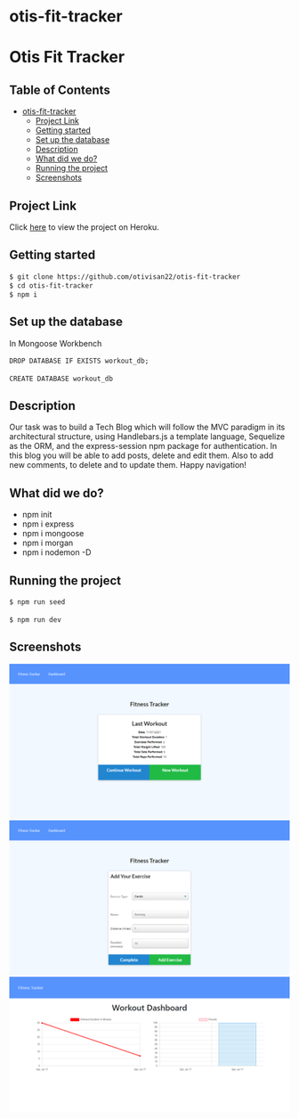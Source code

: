 # otis-fit-tracker

<h1>Otis Fit Tracker</h1>

<h2> Table of Contents </h2>

- [otis-fit-tracker](#otis-fit-tracker)
  - [Project Link](#project-link)
  - [Getting started](#getting-started)
  - [Set up the database](#set-up-the-database)
  - [Description](#description)
  - [What did we do?](#what-did-we-do)
  - [Running the project](#running-the-project)
  - [Screenshots](#screenshots)

## Project Link

Click [here](https://guarded-tundra-70978.herokuapp.com/) to view the project on Heroku.

## Getting started

    $ git clone https://github.com/otivisan22/otis-fit-tracker
    $ cd otis-fit-tracker
    $ npm i

## Set up the database

In Mongoose Workbench

```
DROP DATABASE IF EXISTS workout_db;

CREATE DATABASE workout_db
```

## Description

Our task was to build a Tech Blog which will follow the MVC paradigm in its architectural structure, using Handlebars.js a template language, Sequelize as the ORM, and the express-session npm package for authentication. In this blog you will be able to add posts, delete and edit them. Also to add new comments, to delete and to update them.
Happy navigation!

## What did we do?

- npm init
- npm i express
- npm i mongoose
- npm i morgan
- npm i nodemon -D

## Running the project

```
$ npm run seed

$ npm run dev
```

## Screenshots

![screenshots1](src/public/images/image1.png/)
![screenshots2](src/public/images/image2.png/)
![screenshots3](src/public/images/image3.png/)
